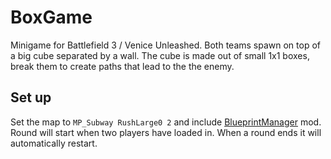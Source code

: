 # BoxGame
Minigame for Battlefield 3 / Venice Unleashed. Both teams spawn on top of a big cube separated by a wall. The cube is made out of small 1x1 boxes, break them to create paths that lead to the the enemy. 

## Set up
Set the map to ``MP_Subway RushLarge0 2`` and include [BlueprintManager](https://github.com/BF3RM/BlueprintManager) mod. Round will start when two players have loaded in. When a round ends it will automatically restart.
